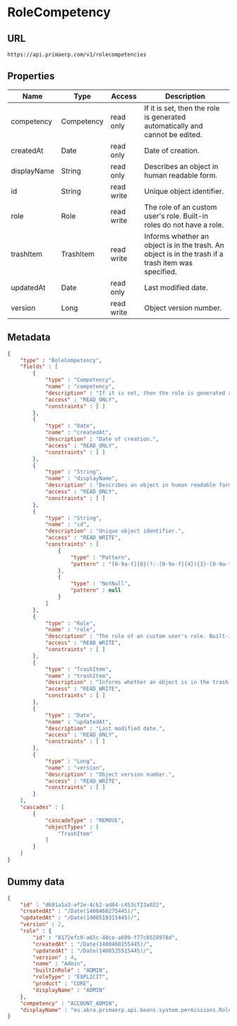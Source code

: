 RoleCompetency
==

## URL

	https://api.primaerp.com/v1/rolecompetencies

## Properties

| Name        | Type       | Access     | Description                                                                                         |
|-------------|------------|------------|-----------------------------------------------------------------------------------------------------|
| competency  | Competency | read only  | If it is set, then the role is generated automatically and cannot be edited.                        |
| createdAt   | Date       | read only  | Date of creation.                                                                                   |
| displayName | String     | read only  | Describes an object in human readable form.                                                         |
| id          | String     | read write | Unique object identifier.                                                                           |
| role        | Role       | read write | The role of an custom user's role. Built-in roles do not have a role.                               |
| trashItem   | TrashItem  | read write | Informs whether an object is in the trash. An object is in the trash if a trash item was specified. |
| updatedAt   | Date       | read only  | Last modified date.                                                                                 |
| version     | Long       | read write | Object version number.                                                                              |

## Metadata

```JSON
{
	"type" : "RoleCompetency",
	"fields" : [
		{
			"type" : "Competency",
			"name" : "competency",
			"description" : "If it is set, then the role is generated automatically and cannot be edited.",
			"access" : "READ_ONLY",
			"constraints" : [ ]
		},
		{
			"type" : "Date",
			"name" : "createdAt",
			"description" : "Date of creation.",
			"access" : "READ_ONLY",
			"constraints" : [ ]
		},
		{
			"type" : "String",
			"name" : "displayName",
			"description" : "Describes an object in human readable form.",
			"access" : "READ_ONLY",
			"constraints" : [ ]
		},
		{
			"type" : "String",
			"name" : "id",
			"description" : "Unique object identifier.",
			"access" : "READ_WRITE",
			"constraints" : [
				{
					"type" : "Pattern",
					"pattern" : "[0-9a-f]{8}(?:-[0-9a-f]{4}){3}-[0-9a-f]{12}"
				},
				{
					"type" : "NotNull",
					"pattern" : null
				}
			]
		},
		{
			"type" : "Role",
			"name" : "role",
			"description" : "The role of an custom user's role. Built-in roles do not have a role.",
			"access" : "READ_WRITE",
			"constraints" : [ ]
		},
		{
			"type" : "TrashItem",
			"name" : "trashItem",
			"description" : "Informs whether an object is in the trash. An object is in the trash if a trash item was specified.",
			"access" : "READ_WRITE",
			"constraints" : [ ]
		},
		{
			"type" : "Date",
			"name" : "updatedAt",
			"description" : "Last modified date.",
			"access" : "READ_ONLY",
			"constraints" : [ ]
		},
		{
			"type" : "Long",
			"name" : "version",
			"description" : "Object version number.",
			"access" : "READ_WRITE",
			"constraints" : [ ]
		}
	],
	"cascades" : [
		{
			"cascadeType" : "REMOVE",
			"objectTypes" : [
				"TrashItem"
			]
		}
	]
}
```

## Dummy data

```JSON
{
	"id" : "d691a1a3-ef2e-4cb2-ad04-c453cf23a022",
	"createdAt" : "/Date(1408460275445)/",
	"updatedAt" : "/Date(1408510315445)/",
	"version" : 2,
	"role" : {
		"id" : "8172efc0-a65c-40ce-a689-f77c8528978d",
		"createdAt" : "/Date(1408460155445)/",
		"updatedAt" : "/Date(1408535515445)/",
		"version" : 4,
		"name" : "Admin",
		"builtInRole" : "ADMIN",
		"roleType" : "EXPLICIT",
		"product" : "CORE",
		"displayName" : "ADMIN"
	},
	"competency" : "ACCOUNT_ADMIN",
	"displayName" : "eu.abra.primaerp.api.beans.system.permissions.Role@40ce2345[name=Admin,builtInRole=ADMIN,roleType=EXPLICIT,product=CORE,id=8172efc0-a65c-40ce-a689-f77c8528978d,tenantId=<null>,trashItem=<null>,createdAt=Tue Aug 19 16:55:55 CEST 2014,updatedAt=Wed Aug 20 13:51:55 CEST 2014,version=4][ACCOUNT_ADMIN]"
}
```
